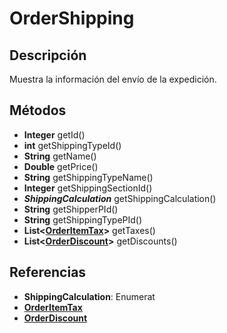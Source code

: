 # OrderShipping

## Descripción

Muestra la información del envío de la expedición.

## Métodos

- **Integer** getId()
- **int** getShippingTypeId()
- **String** getName()
- **Double** getPrice()
- **String** getShippingTypeName()
- **Integer** getShippingSectionId()
- ***ShippingCalculation*** getShippingCalculation()
- **String** getShipperPId()
- **String** getShippingTypePId()
- **List<[OrderItemTax](OrderItemTax.md)>** getTaxes()
- **List<[OrderDiscount](OrderDiscount.md)>** getDiscounts()

## Referencias

- **ShippingCalculation**: Enumerat
- **[OrderItemTax](OrderItemTax.md)**
- **[OrderDiscount](OrderDiscount.md)**
